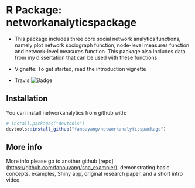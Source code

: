 # R Package: networkanalyticspackage

- This package includes three core social network analytics functions, namely plot network sociograph function,  node-level measures function and network-level measures function. This package also includes data from my dissertation that can be used with these functions.

- Vignette: To get started, read the introduction vignette

- Travis ![Badge](https://travis-ci.org/fanouyang/networkanalyticspackage.svg?branch=master)

## Installation

You can install networkanalytics from github with:


``` r
# install.packages("devtools")
devtools::install_github("fanouyang/networkanalyticspackage")
```


## More info

More info please go to another github [repo] (https://github.com/fanouyang/sna_exampler), demonstrating basic concepts, examples, Shiny app, original research paper, and a short intro video.
